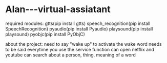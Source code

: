 # Alan---virtual-assiatant
required modules:
gtts(pip install gtts)
speech_recognition(pip install SpeechRecognition)
pyaudio(pip install Pyaudio)
playsound(pip install playsound)
pyobjc(pip install PyObjC)

about the project:
 need to say "wake up" to activate
 the wake word needs to be said everytime you use the service function
 can open netflix and youtube
 can search about a person, thing, meaning of a word
 
